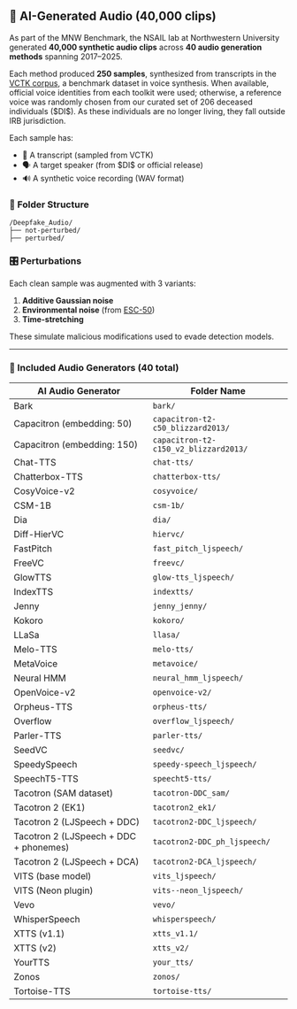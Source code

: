 ## 🧠 AI-Generated Audio (40,000 clips)

As part of the MNW Benchmark, the NSAIL lab at Northwestern University generated **40,000 synthetic audio clips** across **40 audio generation methods** spanning 2017–2025.

Each method produced **250 samples**, synthesized from transcripts in the [VCTK corpus](https://datashare.ed.ac.uk/handle/10283/2651), a benchmark dataset in voice synthesis. When available, official voice identities from each toolkit were used; otherwise, a reference voice was randomly chosen from our curated set of 206 deceased individuals (\$DI\$). As these individuals are no longer living, they fall outside IRB jurisdiction.

Each sample has:

* 📄 A transcript (sampled from VCTK)
* 🗣 A target speaker (from \$DI\$ or official release)
* 🔊 A synthetic voice recording (WAV format)

### 📁 Folder Structure

```
/Deepfake_Audio/
├── not-perturbed/         
├── perturbed/              
```

### 🎛 Perturbations

Each clean sample was augmented with 3 variants:

1. **Additive Gaussian noise**
2. **Environmental noise** (from [ESC-50](https://github.com/karolpiczak/ESC-50))
3. **Time-stretching** 

These simulate malicious modifications used to evade detection models.

---

### 🎤 Included Audio Generators (40 total)

| AI Audio Generator                     | Folder Name                           |
| -------------------------------------- | ------------------------------------- |
| Bark                                   | `bark/`                               |
| Capacitron (embedding: 50)             | `capacitron-t2-c50_blizzard2013/`     |
| Capacitron (embedding: 150)            | `capacitron-t2-c150_v2_blizzard2013/` |
| Chat-TTS                               | `chat-tts/`                           |
| Chatterbox-TTS                         | `chatterbox-tts/`                     |
| CosyVoice-v2                           | `cosyvoice/`                          |
| CSM-1B                                 | `csm-1b/`                             |
| Dia                                    | `dia/`                                |
| Diff-HierVC                            | `hiervc/`                             |
| FastPitch                              | `fast_pitch_ljspeech/`                |
| FreeVC                                 | `freevc/`                             |
| GlowTTS                                | `glow-tts_ljspeech/`                  |
| IndexTTS                               | `indextts/`                           |
| Jenny                                  | `jenny_jenny/`                        |
| Kokoro                                 | `kokoro/`                             |
| LLaSa                                  | `llasa/`                              |
| Melo-TTS                               | `melo-tts/`                           |
| MetaVoice                              | `metavoice/`                          |
| Neural HMM                             | `neural_hmm_ljspeech/`                |
| OpenVoice-v2                           | `openvoice-v2/`                       |
| Orpheus-TTS                            | `orpheus-tts/`                        |
| Overflow                               | `overflow_ljspeech/`                  |
| Parler-TTS                             | `parler-tts/`                         |
| SeedVC                                 | `seedvc/`                             |
| SpeedySpeech                           | `speedy-speech_ljspeech/`             |
| SpeechT5-TTS                           | `speecht5-tts/`                       |
| Tacotron (SAM dataset)                 | `tacotron-DDC_sam/`                   |
| Tacotron 2 (EK1)                       | `tacotron2_ek1/`                      |
| Tacotron 2 (LJSpeech + DDC)            | `tacotron2-DDC_ljspeech/`             |
| Tacotron 2 (LJSpeech + DDC + phonemes) | `tacotron2-DDC_ph_ljspeech/`          |
| Tacotron 2 (LJSpeech + DCA)            | `tacotron2-DCA_ljspeech/`             |
| VITS (base model)                      | `vits_ljspeech/`                      |
| VITS (Neon plugin)                     | `vits--neon_ljspeech/`                |
| Vevo                                   | `vevo/`                               |
| WhisperSpeech                          | `whisperspeech/`                      |
| XTTS (v1.1)                            | `xtts_v1.1/`                          |
| XTTS (v2)                              | `xtts_v2/`                            |
| YourTTS                                | `your_tts/`                           |
| Zonos                                  | `zonos/`                              |
| Tortoise-TTS                           | `tortoise-tts/`                       |